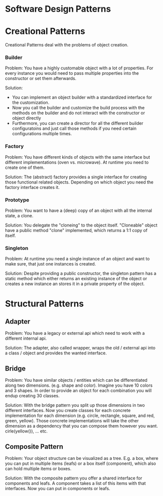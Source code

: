 # Software Design Patterns

# Creational Patterns

Creational Patterns deal with the problems of object creation.

### Builder

Problem: You have a highly customable object with a lot of properties.
For every instance you would need to pass multiple properties into the constructor or set them afterwards.

Solution:

- You can implement an object builder with a standardized interface for the customization.
- Now you call the builder and customize the build process with the methods on the builder and do not interact with the
  constructor or object directly
- Furthermore, you can create a director for all the different builder configuratoins and just call those methods if you need certain configurations multiple times.

### Factory

Problem: You have different kinds of objects with the same interface but different implementations (oven vs. microwave). At runtime you need to create one of them.

Solution: The (abstract) factory provides a single interface for creating those functional related objects.
Depending on which object you need the factory interface creates it.

### Prototype

Problem: You want to have a (deep) copy of an object with all the internal state, a clone.

Solution: You delegate the "cloneing" to the object itself. "Cloneable" object have a public method "clone"
implemented, which returns a 1:1 copy of itself.

### Singleton

Problem: At runtime you need a single instance of an object and want to make sure, that just one instances is created.

Solution: Despite providing a public constructor, the singleton pattern has a static method which either returns
an existing instance of the object or creates a new instance an stores it in a private property of the object.

# Structural Patterns

## Adapter

Problem: You have a legacy or external api which need to work with a different internal api.

Solution: The adapter, also called wrapper, wraps the old / external api into a class / object and provides
the wanted interface.

## Bridge

Problem: You have similar objects / entities which can be differentiated along two dimensions. (e.g. shape and color). Imagine you have 10 colors and 3 shapes. In order to provide an object for each combination you will endup creating 30 classes.

Solution: With the bridge pattern you split up those dimensions in two different interfaces. Now you create classes for each concrete implementation for each dimension (e.g. circle, rectangle, square, and red, green, yellow). Those concrete implementations will take the other dimension as a dependency that you can compose them
however you want. cirle(yellow()), ... etc.

## Composite Pattern

Problem: Your object structure can be visualized as a tree. E.g. a box, where you can put in multiple items (leafs) or a box itself (component), which also can hold multiple items or boxes.

Solution: With the composite pattern you offer a shared interface for components and leafs.
A component takes a list of this items with that interfaces. Now you can put in components or leafs.
